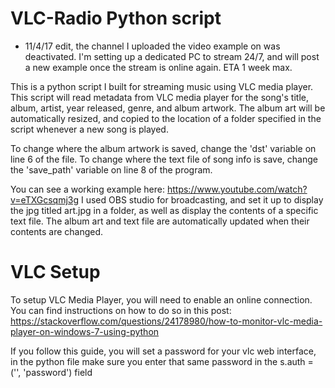 # VLC-Radio Python script

- 11/4/17 edit, the channel I uploaded the video example on was deactivated. I'm setting up a dedicated PC to stream 24/7, and will post a new example once the stream is online again. ETA 1 week max.  

This is a python script I built for streaming music using VLC media player. This script will read metadata from VLC media player for the song's title, album, artist, year released, genre, and album artwork. The album art will be automatically resized, and copied to the location of a folder specified in the script whenever a new song is played.

To change where the album artwork is saved, change the 'dst' variable on line 6 of the file. To change where the text file of song info is save, change the 'save_path' variable on line 8 of the program.

You can see a working example here: https://www.youtube.com/watch?v=eTXGcsqmj3g I used OBS studio for broadcasting, and set it up to display the jpg titled art.jpg in a folder, as well as display the contents of a specific text file. The album art and text file are automatically updated when their contents are changed.

# VLC Setup
To setup VLC Media Player, you will need to enable an online connection. You can find instructions on how to do so in this post:
https://stackoverflow.com/questions/24178980/how-to-monitor-vlc-media-player-on-windows-7-using-python

If you follow this guide, you will set a password for your vlc web interface, in the python file make sure you enter that same password in the s.auth = ('', 'password') field
